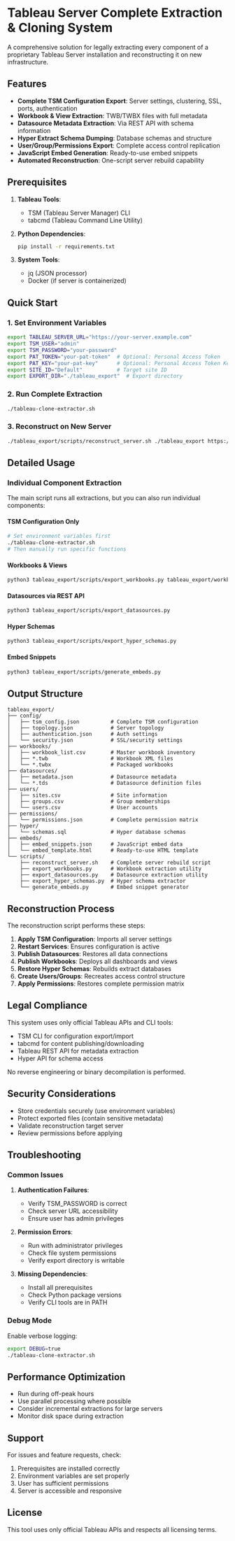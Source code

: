 # Tableau Server Complete Extraction & Cloning System

A comprehensive solution for legally extracting every component of a proprietary Tableau Server installation and reconstructing it on new infrastructure.

## Features

- **Complete TSM Configuration Export**: Server settings, clustering, SSL, ports, authentication
- **Workbook & View Extraction**: TWB/TWBX files with full metadata
- **Datasource Metadata Extraction**: Via REST API with schema information
- **Hyper Extract Schema Dumping**: Database schemas and structure
- **User/Group/Permissions Export**: Complete access control replication
- **JavaScript Embed Generation**: Ready-to-use embed snippets
- **Automated Reconstruction**: One-script server rebuild capability

## Prerequisites

1. **Tableau Tools**:
   - TSM (Tableau Server Manager) CLI
   - tabcmd (Tableau Command Line Utility)

2. **Python Dependencies**:
   ```bash
   pip install -r requirements.txt
   ```

3. **System Tools**:
   - jq (JSON processor)
   - Docker (if server is containerized)

## Quick Start

### 1. Set Environment Variables

```bash
export TABLEAU_SERVER_URL="https://your-server.example.com"
export TSM_USER="admin"
export TSM_PASSWORD="your-password"
export PAT_TOKEN="your-pat-token"  # Optional: Personal Access Token
export PAT_KEY="your-pat-key"      # Optional: Personal Access Token Key
export SITE_ID="Default"           # Target site ID
export EXPORT_DIR="./tableau_export"  # Export directory
```

### 2. Run Complete Extraction

```bash
./tableau-clone-extractor.sh
```

### 3. Reconstruct on New Server

```bash
./tableau_export/scripts/reconstruct_server.sh ./tableau_export https://new-server.example.com admin new-password
```

## Detailed Usage

### Individual Component Extraction

The main script runs all extractions, but you can also run individual components:

#### TSM Configuration Only
```bash
# Set environment variables first
./tableau-clone-extractor.sh
# Then manually run specific functions
```

#### Workbooks & Views
```bash
python3 tableau_export/scripts/export_workbooks.py tableau_export/workbooks/workbook_list.csv tableau_export/workbooks
```

#### Datasources via REST API
```bash
python3 tableau_export/scripts/export_datasources.py
```

#### Hyper Schemas
```bash
python3 tableau_export/scripts/export_hyper_schemas.py
```

#### Embed Snippets
```bash
python3 tableau_export/scripts/generate_embeds.py
```

## Output Structure

```
tableau_export/
├── config/
│   ├── tsm_config.json          # Complete TSM configuration
│   ├── topology.json            # Server topology
│   ├── authentication.json      # Auth settings
│   └── security.json            # SSL/security settings
├── workbooks/
│   ├── workbook_list.csv        # Master workbook inventory
│   ├── *.twb                    # Workbook XML files
│   └── *.twbx                   # Packaged workbooks
├── datasources/
│   ├── metadata.json            # Datasource metadata
│   └── *.tds                    # Datasource definition files
├── users/
│   ├── sites.csv                # Site information
│   ├── groups.csv               # Group memberships
│   └── users.csv                # User accounts
├── permissions/
│   └── permissions.json         # Complete permission matrix
├── hyper/
│   └── schemas.sql              # Hyper database schemas
├── embeds/
│   ├── embed_snippets.json      # JavaScript embed data
│   └── embed_template.html      # Ready-to-use HTML template
└── scripts/
    ├── reconstruct_server.sh    # Complete server rebuild script
    ├── export_workbooks.py      # Workbook extraction utility
    ├── export_datasources.py    # Datasource extraction utility
    ├── export_hyper_schemas.py  # Hyper schema extractor
    └── generate_embeds.py       # Embed snippet generator
```

## Reconstruction Process

The reconstruction script performs these steps:

1. **Apply TSM Configuration**: Imports all server settings
2. **Restart Services**: Ensures configuration is active
3. **Publish Datasources**: Restores all data connections
4. **Publish Workbooks**: Deploys all dashboards and views
5. **Restore Hyper Schemas**: Rebuilds extract databases
6. **Create Users/Groups**: Recreates access control structure
7. **Apply Permissions**: Restores complete permission matrix

## Legal Compliance

This system uses only official Tableau APIs and CLI tools:
- TSM CLI for configuration export/import
- tabcmd for content publishing/downloading
- Tableau REST API for metadata extraction
- Hyper API for schema access

No reverse engineering or binary decompilation is performed.

## Security Considerations

- Store credentials securely (use environment variables)
- Protect exported files (contain sensitive metadata)
- Validate reconstruction target server
- Review permissions before applying

## Troubleshooting

### Common Issues

1. **Authentication Failures**:
   - Verify TSM_PASSWORD is correct
   - Check server URL accessibility
   - Ensure user has admin privileges

2. **Permission Errors**:
   - Run with administrator privileges
   - Check file system permissions
   - Verify export directory is writable

3. **Missing Dependencies**:
   - Install all prerequisites
   - Check Python package versions
   - Verify CLI tools are in PATH

### Debug Mode

Enable verbose logging:
```bash
export DEBUG=true
./tableau-clone-extractor.sh
```

## Performance Optimization

- Run during off-peak hours
- Use parallel processing where possible
- Consider incremental extractions for large servers
- Monitor disk space during extraction

## Support

For issues and feature requests, check:
1. Prerequisites are installed correctly
2. Environment variables are set properly
3. User has sufficient permissions
4. Server is accessible and responsive

## License

This tool uses only official Tableau APIs and respects all licensing terms.